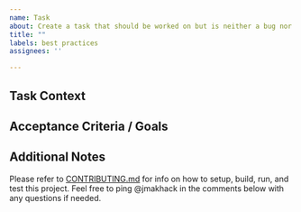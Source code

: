 ```yaml
---
name: Task
about: Create a task that should be worked on but is neither a bug nor enhancement
title: ""
labels: best practices
assignees: ''

---
```


## Task Context
<!---
A clear and concise description of what the task is.
-->

## Acceptance Criteria / Goals
<!---
A list of acceptance criteria and/or goals that need to be fulfilled
in order to consider this task completed.
-->

## Additional Notes
<!---
Add any other notes regarding the task if needed.
-->

Please refer to [CONTRIBUTING.md](https://github.com/jmakhack/hydrate-reminder/blob/master/CONTRIBUTING.md) for info on how to setup, build, run, and test this project. Feel free to ping @jmakhack in the comments below with any questions if needed.
